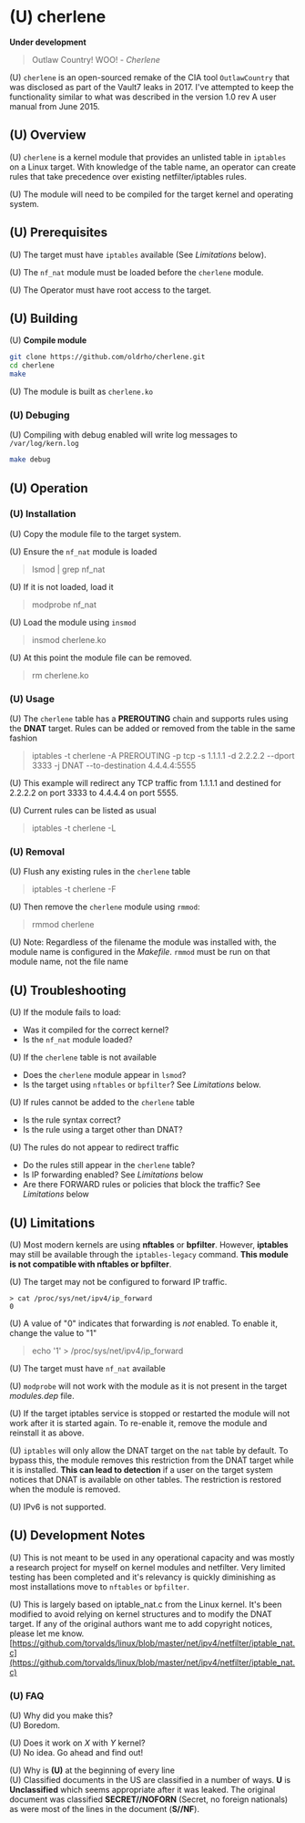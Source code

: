 # (U) cherlene

**Under development**

> Outlaw Country! WOO! - *Cherlene*

(U) `cherlene` is an open-sourced remake of the CIA tool `OutlawCountry` that was disclosed as part of the Vault7 leaks in 2017. I've attempted to keep the functionality similar to what was described in the version 1.0 rev A user manual from June 2015.


## (U) Overview

(U) `cherlene` is a kernel module that provides an unlisted table in `iptables` on a Linux target. With knowledge of the table name, an operator can create rules that take precedence over existing netfilter/iptables rules.

(U) The module will need to be compiled for the target kernel and operating system.


## (U) Prerequisites

(U) The target must have `iptables` available (See *Limitations* below).

(U) The `nf_nat` module must be loaded before the `cherlene` module.

(U) The Operator must have root access to the target.


## (U) Building

(U) **Compile module**

```bash
git clone https://github.com/oldrho/cherlene.git
cd cherlene
make
```

(U) The module is built as `cherlene.ko`

### (U) Debuging

(U) Compiling with debug enabled will write log messages to `/var/log/kern.log`
```bash
make debug
```


## (U) Operation


### (U) Installation

(U) Copy the module file to the target system.

(U) Ensure the `nf_nat` module is loaded
> lsmod | grep nf_nat

(U) If it is not loaded, load it
> modprobe nf_nat

(U) Load the module using `insmod`
> insmod cherlene.ko

(U) At this point the module file can be removed.
> rm cherlene.ko


### (U) Usage

(U) The `cherlene` table has a **PREROUTING** chain and supports rules using the **DNAT** target. Rules can be added or removed from the table in the same fashion 

> iptables -t cherlene -A PREROUTING -p tcp -s 1.1.1.1 -d 2.2.2.2 --dport 3333 -j DNAT --to-destination 4.4.4.4:5555

(U) This example will redirect any TCP traffic from 1.1.1.1 and destined for 2.2.2.2 on port 3333 to 4.4.4.4 on port 5555.

(U) Current rules can be listed as usual
> iptables -t cherlene -L


### (U) Removal

(U) Flush any existing rules in the `cherlene` table
> iptables -t cherlene -F

(U) Then remove the `cherlene` module using `rmmod`:
> rmmod cherlene

(U) Note: Regardless of the filename the module was installed with, the module name is configured in the *Makefile*. `rmmod` must be run on that module name, not the file name


## (U) Troubleshooting

(U) If the module fails to load:
- Was it compiled for the correct kernel?
- Is the `nf_nat` module loaded?

(U) If the `cherlene` table is not available
- Does the `cherlene` module appear in `lsmod`?
- Is the target using `nftables` or `bpfilter`? See *Limitations* below.

(U) If rules cannot be added to the `cherlene` table
- Is the rule syntax correct?
- Is the rule using a target other than DNAT?

(U) The rules do not appear to redirect traffic
- Do the rules still appear in the `cherlene` table?
- Is IP forwarding enabled? See *Limitations* below
- Are there FORWARD rules or policies that block the traffic? See *Limitations* below


## (U) Limitations

(U) Most modern kernels are using **nftables** or **bpfilter**. However, **iptables** may still be available through the `iptables-legacy` command. **This module is not compatible with nftables or bpfilter**.

(U) The target may not be configured to forward IP traffic.
```
> cat /proc/sys/net/ipv4/ip_forward
0
```

(U) A value of "0" indicates that forwarding is *not* enabled. To enable it, change the value to "1"
> echo '1' > /proc/sys/net/ipv4/ip_forward

(U) The target must have `nf_nat` available

(U) `modprobe` will not work with the module as it is not present in the target *modules.dep* file.

(U) If the target iptables service is stopped or restarted the module will not work after it is started again. To re-enable it, remove the module and reinstall it as above.

(U) `iptables` will only allow the DNAT target on the `nat` table by default. To bypass this, the module removes this restriction from the DNAT target while it is installed. **This can lead to detection** if a user on the target system notices that DNAT is available on other tables. The restriction is restored when the module is removed.

(U) IPv6 is not supported.


## (U) Development Notes

(U) This is not meant to be used in any operational capacity and was mostly a research project for myself on kernel modules and netfilter. Very limited testing has been completed and it's relevancy is quickly diminishing as most installations move to `nftables` or `bpfilter`.

(U) This is largely based on iptable_nat.c from the Linux kernel. It's been modified to avoid relying on kernel structures and to modify the DNAT target. If any of the original authors want me to add copyright notices, please let me know. [https://github.com/torvalds/linux/blob/master/net/ipv4/netfilter/iptable_nat.c](https://github.com/torvalds/linux/blob/master/net/ipv4/netfilter/iptable_nat.c)


### (U) FAQ

(U) Why did you make this?\
(U) Boredom.

(U) Does it work on *X* with *Y* kernel?\
(U) No idea. Go ahead and find out!

(U) Why is **(U)** at the beginning of every line\
(U) Classified documents in the US are classified in a number of ways. **U** is **Unclassified** which seems appropriate after it was leaked. The original document was classified **SECRET//NOFORN** (Secret, no foreign nationals) as were most of the lines in the document (**S//NF**).
